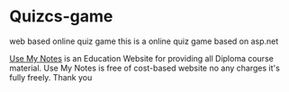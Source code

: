 # Quizcs-game
web based online quiz game 
this is a online quiz game based on asp.net

<a href="https://usemynotes.com/" rel="dofollow">Use My Notes</a> is an Education Website for providing all Diploma course material. Use My Notes is free of cost-based website no any charges it's fully freely.
Thank you
